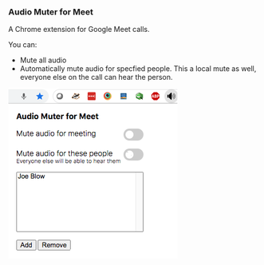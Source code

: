 ### Audio Muter for Meet
A Chrome extension for Google Meet calls.

You can:
- Mute all audio
- Automatically mute audio for specfied people.  This a local mute as well, everyone else on the call can hear the person.

![Image app](https://raw.githubusercontent.com/dboydor/meet-local-mute/master/images/screenshot.png)
